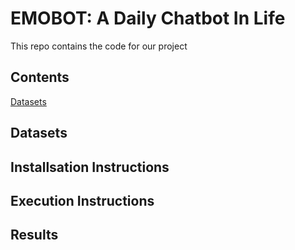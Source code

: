 # EMOBOT: A Daily Chatbot In Life
This repo contains the code for our project
## Contents
[Datasets](##Datasets)
## Datasets
## Installsation Instructions
## Execution Instructions
## Results

